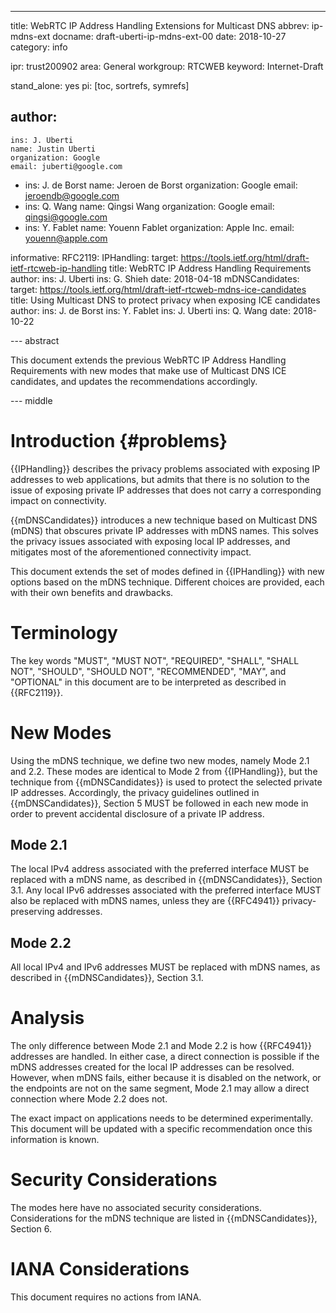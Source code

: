 ---
title: WebRTC IP Address Handling Extensions for Multicast DNS
abbrev: ip-mdns-ext
docname: draft-uberti-ip-mdns-ext-00
date: 2018-10-27
category: info

ipr: trust200902
area: General
workgroup: RTCWEB
keyword: Internet-Draft

stand_alone: yes
pi: [toc, sortrefs, symrefs]

author:
 -
    ins: J. Uberti
    name: Justin Uberti
    organization: Google
    email: juberti@google.com
 -
    ins: J. de Borst
    name: Jeroen de Borst
    organization: Google
    email: jeroendb@google.com
 -
    ins: Q. Wang
    name: Qingsi Wang
    organization: Google
    email: qingsi@google.com
 -
    ins: Y. Fablet
    name: Youenn Fablet
    organization: Apple Inc.
    email: youenn@apple.com

informative:
  RFC2119:
  IPHandling:
    target: https://tools.ietf.org/html/draft-ietf-rtcweb-ip-handling
    title:  WebRTC IP Address Handling Requirements
    author:
      ins: J. Uberti
      ins: G. Shieh
    date: 2018-04-18
  mDNSCandidates:
    target: https://tools.ietf.org/html/draft-ietf-rtcweb-mdns-ice-candidates
    title:  Using Multicast DNS to protect privacy when exposing ICE candidates
    author:
      ins: J. de Borst
      ins: Y. Fablet
      ins: J. Uberti
      ins: Q. Wang
    date: 2018-10-22

--- abstract

This document extends the previous WebRTC IP Address Handling Requirements
with new modes that make use of Multicast DNS ICE candidates, and updates
the recommendations accordingly.

--- middle

Introduction {#problems}
============

{{IPHandling}} describes the privacy problems associated with exposing IP
addresses to web applications, but admits that there is no solution to the issue
of exposing private IP addresses that does not carry a corresponding
impact on connectivity.

{{mDNSCandidates}} introduces a new technique based on Multicast DNS (mDNS) that
obscures private IP addresses with mDNS names. This solves the privacy issues
associated with exposing local IP addresses, and mitigates most of the
aforementioned connectivity impact.

This document extends the set of modes defined in {{IPHandling}} with new
options based on the mDNS technique. Different choices are provided, each
with their own benefits and drawbacks.

Terminology
===========

The key words "MUST", "MUST NOT", "REQUIRED", "SHALL", "SHALL NOT",
"SHOULD", "SHOULD NOT", "RECOMMENDED", "MAY", and "OPTIONAL" in this
document are to be interpreted as described in {{RFC2119}}.

New Modes
=========

Using the mDNS technique, we define two new modes, namely Mode 2.1 and 2.2.
These modes are identical to Mode 2 from {{IPHandling}}, but the technique from
{{mDNSCandidates}} is used to protect the selected private IP addresses.
Accordingly, the privacy guidelines outlined in {{mDNSCandidates}}, Section 5
MUST be followed in each new mode in order to prevent accidental disclosure
of a private IP address.

Mode 2.1
--------

The local IPv4 address associated with the preferred interface MUST be
replaced with a mDNS name, as described in {{mDNSCandidates}}, Section 3.1.
Any local IPv6 addresses associated with the preferred interface MUST also
be replaced with mDNS names, unless they are {{RFC4941}} privacy-preserving
addresses.

Mode 2.2
--------

All local IPv4 and IPv6 addresses MUST be replaced with mDNS names, as described
in {{mDNSCandidates}}, Section 3.1.

Analysis
========

The only difference between Mode 2.1 and Mode 2.2 is how {{RFC4941}} addresses
are handled. In either case, a direct connection is possible if the mDNS
addresses created for the local IP addresses can be resolved. However, when
mDNS fails, either because it is disabled on the network, or the endpoints
are not on the same segment, Mode 2.1 may allow a direct connection where
Mode 2.2 does not.

The exact impact on applications needs to be determined experimentally. This
document will be updated with a specific recommendation once this information
is known.

Security Considerations
=======================

The modes here have no associated security considerations. Considerations for
the mDNS technique are listed in {{mDNSCandidates}}, Section 6.

IANA Considerations
===================

This document requires no actions from IANA.

